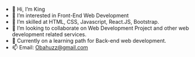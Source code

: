 - 👋 Hi, I’m King
- 👀 I’m interested in Front-End Web Development
- 🌱 I’m skilled at HTML, CSS, Javascript, React.JS, Bootstrap.
- 💞️ I’m looking to collaborate on Web Development Project and other web development related services.
- 💞️ Currently on a learning path for Back-end web development.
- 📫 Email: Obahuzz@gmail.com

<!---
Kinghuzz007/Kinghuzz007 is a ✨ special ✨ repository because its `README.md` (this file) appears on your GitHub profile.
You can click the Preview link to take a look at your changes.
--->
